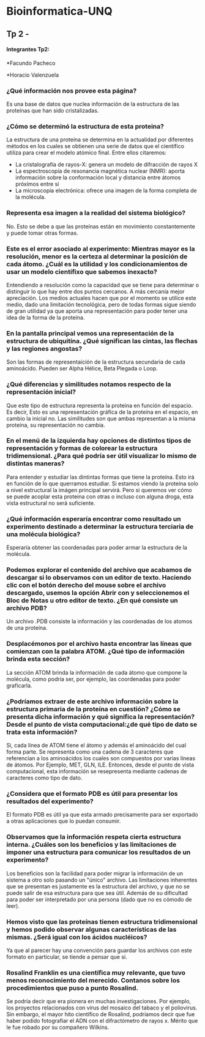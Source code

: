 # Bioinformatica-UNQ

## Tp 2 - 

#### Integrantes Tp2: ####

*Facundo Pacheco

*Horacio Valenzuela

### ¿Qué información nos provee esta página?
 
 Es una base de datos que nuclea información de la estructura de las proteínas que han sido cristalizadas.
 
### ¿Cómo se determinó la estructura de esta proteina?

 La estructura de una proteína se determina en la actualidad por diferentes métodos en los cuales se obtienen una serie de datos que el científico utiliza para crear el modelo atómico final. Entre ellos citaremos:
  + La cristalografía de rayos-X: genera un modelo de difracción de rayos X
  + La espectroscopía de resonancia magnética nuclear (NMR): aporta información sobre la conformación local y distancia entre átomos próximos entre sí
  + La microscopía electrónica: ofrece una imagen de la forma completa de la molécula.

### Representa esa imagen a la realidad del sistema biológico?

No. Esto se debe a que las proteínas están en movimiento constantemente y puede tomar otras formas.

### Este es el error asociado al experimento: Mientras mayor es la resolución, menor es la certeza al determinar la posición de cada átomo. ¿Cuál es la utilidad y los condicionamientos de usar un modelo científixo que sabemos inexacto?

 Entendiendo a resolución como la capacidad que se tiene para determinar o distinguir lo que hay entre dos puntos cercanos. A más cercanía mejor apreciación. Los medios actuales hacen que por el momento se utilice este medio, dado una limitación tecnológica, pero de todas formas sigue siendo de gran utilidad ya que aporta una representación para poder tener una idea de la forma de la proteína. 
 
### En la pantalla principal vemos una representación de la estructura de ubiquitina. ¿Qué significan las cintas, las flechas y las regiones angostas?

 Son las formas de representaición de la estructura secundaria de cada aminoácido. Pueden ser Alpha Hélice, Beta Plegada o Loop.

### ¿Qué diferencias y similitudes notamos respecto de la representación inicial?

 Que este tipo de estructura representa la proteina en función del espacio. Es decir, Esto es una representación gráfica de la proteína en el espacio, en cambio la inicial no. Las similitudes son que ambas representan a la misma proteína, su representación no cambia.

 
### En el menú de la izquierda hay opciones de distintos tipos de representación y formas de colorear la estructura tridimensional. ¿Para qué podría ser útil visualizar lo mismo de distintas maneras?

 Para entender y estudiar las dintintas formas que tiene la proteína. Esto irá en función de lo que querramos estudiar. Si estamos viendo la proteína solo a nivel estructural la imágen principal servirá. Pero si queremos ver cómo se puede acoplar esta proteina con otras o incluso con alguna droga, esta vista estructural no será suficiente.

### ¿Qué información esperaría encontrar como resultado un experimento destinado a determinar la estructura terciaria de una molécula biológica?
Esperaría obtener las coordenadas para poder armar la estructura de la molécula.

### Podemos explorar el contenido del archivo que acabamos de descargar si lo observamos con un editor de texto. Haciendo clic con el botón derecho del mouse sobre el archivo descargado, usemos la opción Abrir con y seleccionemos el Bloc de Notas u otro editor de texto. ¿En qué consiste un archivo PDB?

Un archivo .PDB consiste  la información y las coordenadas de los atomos de una proteína. 

### Desplacémonos por el archivo hasta encontrar las líneas que comienzan con la palabra ATOM. ¿Qué tipo de información brinda esta sección?

La sección ATOM brinda la información de cada átomo que compone la molécula, como podria ser, por ejemplo, las coordenadas para poder graficarla.

### ¿Podríamos extraer de este archivo información sobre la estructura primaria de la proteína en cuestión? ¿Cómo se presenta dicha información y qué significa la representación? Desde el punto de vista computacional:¿de qué tipo de dato se trata esta información?

Si, cada línea de ATOM tiene el átomo y además el aminoácido del cual forma parte. Se representa como una cadena de 3 caracteres que referencian a los aminoácidos los cuales son compuestos por varias líneas de átomos. Por Ejemplo, MET, GLN, ILE. Entonces, desde el punto de vista computacional, esta información se resepresenta mediante cadenas de caracteres como tipo de dato.

### ¿Considera que el formato PDB es útil para presentar los resultados del experimento?
El formato PDB es útil ya que esta armado precisamente para ser exportado a otras aplicaciones que lo puedan consumir.

### Observamos que la información respeta cierta estructura interna. ¿Cuáles son los beneficios y las limitaciones de imponer una estructura para comunicar los resultados de un experimento?
Los beneficios son la facilidad para poder migrar la información de un sistema a otro solo pasando un "único" archivo. Las limitaciones inherentes que se presentan es justamente es la estructura del archivo, y que no se puede salir de esa estructura para que sea útil. Además de su dificultad para poder ser interpretado por una persona (dado que no es cómodo de leer).

### Hemos visto que las proteínas tienen estructura tridimensional y hemos podido observar algunas características de las mismas. ¿Será igual con los ácidos nucléicos?
Ya que al parecer hay una convención para guardar los archivos con este formato en particular, se tiende a pensar que si.

### Rosalind Franklin es una científica muy relevante, que tuvo menos reconocimiento del merecido. Contanos sobre los procedimientos que puso a punto Rosalind.
Se podría decir que era pionera en muchas investigaciones. Por ejemplo, los proyectos relacionados con virus del mosaico del tabaco y el poliovirus. Sin embargo, el mayor hito científico de Rosalind, podríamos decir que fue haber podido fotografiar el ADN con el difractómetro de rayos x. Mérito que le fue robado por su compañero Wilkins.